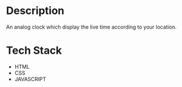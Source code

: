 # Description
An analog clock which display the live time according to your location.

# Tech Stack
- HTML
- CSS
- JAVASCRIPT
